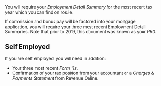 
You will require your *Employment Detail Summary* for the most recent tax year which you can find on [ros.ie](https://www.ros.ie/myaccount-web/sign_in.html?execution=e2s1).


If commission and bonus pay will be factored into your mortgage application, you will require your three most recent Employment Detail Summaries. 
 Note that prior to 2019, this document was known as your *P60*.


## Self Employed


If you are self employed, you will need in addition:


* Your three most recent *Form 11s*.
* Confirmation of your tax position from your accountant or a *Charges & Payments Statement* from Revenue Online.


